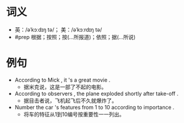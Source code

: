 # 词义
- 英：/əˈkɔːdɪŋ tə/； 美：/əˈkɔːrdɪŋ tə/
- #prep 根据；按照；按(…所报道)；依照；据(…所说)
# 例句
- According to Mick , it 's a great movie .
	- 据米克说，这是一部了不起的电影。
- According to observers , the plane exploded shortly after take-off .
	- 据目击者说，飞机起飞后不久就爆炸了。
- Number the car 's features from 1 to 10 according to importance .
	- 将车的特征从1到10编号按重要性一一列出。
